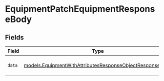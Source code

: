 # EquipmentPatchEquipmentResponseBody


## Fields

| Field                                                                                                                      | Type                                                                                                                       | Required                                                                                                                   | Description                                                                                                                |
| -------------------------------------------------------------------------------------------------------------------------- | -------------------------------------------------------------------------------------------------------------------------- | -------------------------------------------------------------------------------------------------------------------------- | -------------------------------------------------------------------------------------------------------------------------- |
| `data`                                                                                                                     | [models.EquipmentWithAttributesResponseObjectResponseBody](../models/equipmentwithattributesresponseobjectresponsebody.md) | :heavy_check_mark:                                                                                                         | The equipment object.                                                                                                      |